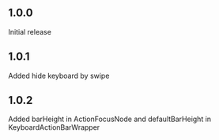 ## 1.0.0

Initial release

## 1.0.1

Added hide keyboard by swipe

## 1.0.2

Added barHeight in ActionFocusNode and defaultBarHeight in KeyboardActionBarWrapper
